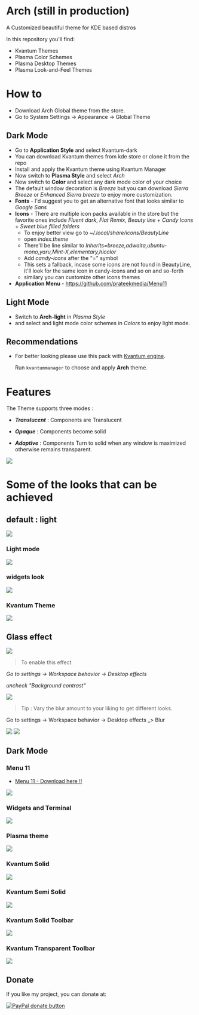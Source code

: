 # Arch (still in production)
A Customized beautiful theme for KDE based distros


In this repository you'll find:

- Kvantum Themes
- Plasma Color Schemes
- Plasma Desktop Themes
- Plasma Look-and-Feel Themes


# How to 

- Download Arch Global theme from the store.
- Go to System Settings -> Appearance -> Global Theme

## Dark Mode 

- Go to **Application Style** and select Kvantum-dark
- You can download Kvantum themes from kde store or clone it from  the repo
- Install and apply the Kvantum theme using Kvantum Manager 
- Now switch to **Plasma Style**  and select *Arch*
- Now switch to **Color**  and select any dark mode color of your choice 
- The default window decoration is *Breeze* but you can download *Sierra Breeze* or *Enhanced Sierra breeze* to enjoy more customization.
- **Fonts** - I'd suggest you to get an alternative font that looks similar to *Google Sans*
- **Icons** - There are multiple icon packs available in the store but the favorite ones include *Fluent dark*, *Flat Remix*, *Beauty line* + *Candy Icons* + *Sweet blue filled folders*
    - To enjoy better view go to  *~/.local/share/icons/BeautyLine*
    - open *index.theme*  
    - There'll be line similar to *Inherits=breeze,adwaita,ubuntu-mono,yaru,Mint-X,elementary,hicolor*
    - Add *candy-icons* after the "=" symbol
    - This sets a fallback, incase some icons are not found in BeautyLine, it'll look for the same icon in candy-icons and so on and so-forth
    - similary you can customize other icons themes
- **Application Menu** - https://github.com/prateekmedia/Menu11 


## Light Mode 
- Switch to **Arch-light** in *Plasma Style* 
- and select and light mode color schemes in *Colors* to enjoy light mode.

## Recommendations

- For better looking please use this pack with [Kvantum engine](https://github.com/tsujan/Kvantum/tree/master/Kvantum).

  Run `kvantummanager` to choose and apply **Arch** theme.


# Features
The Theme supports three modes : 

- ***Translucent*** : Components are Translucent

- ***Opaque*** : Components become solid

- ***Adaptive*** : Components Turn to solid when any window is maximized otherwise remains transparent.

<img src="https://raw.githubusercontent.com/rkstrdee/Arch/main/Screenshots/Arch-light-adaptive.png">  

# Some of the looks that can be achieved

## default : light
<img src="https://raw.githubusercontent.com/rkstrdee/Arch/main/Screenshots/Arch-light-breeze.png">  

### Light mode
<img src="https://raw.githubusercontent.com/rkstrdee/Arch/main/Screenshots/Arch-light-white.png">  

### widgets look
<img src="https://raw.githubusercontent.com/rkstrdee/Arch/main/Screenshots/Arch-light-widgets.png">  

### Kvantum Theme
<img src="https://raw.githubusercontent.com/rkstrdee/Arch/main/Screenshots/Arch-light-window.png">  

## Glass effect
<img src="https://raw.githubusercontent.com/rkstrdee/Arch/main/Screenshots/Arch-light.png">

> To enable this effect 

*Go to settings -> Workspace behavior -> Desktop effects* 

*uncheck "Background contrast"*

<img src="https://raw.githubusercontent.com/rkstrdee/Arch/main/Screenshots/arch_glass_look_1.png">

> Tip : Vary the blur amount to your liking to get different looks.


Go to settings -> Workspace behavior -> Desktop effects _> Blur

<img src="https://raw.githubusercontent.com/rkstrdee/Arch/main/Screenshots/arch_glass_look_2.png">

<img src="https://raw.githubusercontent.com/rkstrdee/Arch/main/Screenshots/arch_glass_look_3.png">



## Dark Mode

### Menu 11
- [Menu 11 - Download here !!](https://github.com/prateekmedia/Menu11) 

<img src="https://raw.githubusercontent.com/rkstrdee/Arch/main/Screenshots/arch_dark_menu11.png">

### Widgets and Terminal
<img src="https://raw.githubusercontent.com/rkstrdee/Arch/main/Screenshots/arch_dark_look_1.png">

### Plasma theme 
<img src="https://raw.githubusercontent.com/rkstrdee/Arch/main/Screenshots/arch_dark_look_2.png">

### Kvantum Solid
<img src="https://raw.githubusercontent.com/rkstrdee/Arch/main/Kvantum/Screenshots/Arch-solid.png">

### Kvantum Semi Solid
<img src="https://raw.githubusercontent.com/rkstrdee/Arch/main/Screenshots/Arch-semi-solid.png">

### Kvantum Solid Toolbar
<img src="https://raw.githubusercontent.com/rkstrdee/Arch/main/Kvantum/Screenshots/Arch-solid-toolbar.png">

### Kvantum Transparent Toolbar
<img src="https://raw.githubusercontent.com/rkstrdee/Arch/main/Kvantum/Screenshots/Arch-transparent-toolbar.png">



## Donate

If you like my project, you can donate at:

<span class="paypal"><a href="https://www.paypal.me/rkstrdee" title="Donate to this project using Paypal"><img src="https://www.paypalobjects.com/webstatic/mktg/Logo/pp-logo-100px.png" alt="PayPal donate button" /></a></span>